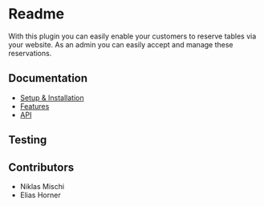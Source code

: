 # Readme

With this plugin you can easily enable your customers to reserve tables via your website. As an admin you can easily accept and manage these reservations.

## Documentation

- [Setup & Installation](https://github.com/towa-digital/intern-table-reservation/tree/master/docs/setup%20and%20installation)
- [Features](https://github.com/towa-digital/intern-table-reservation/tree/master/docs/features)
- [API](https://github.com/towa-digital/intern-table-reservation/tree/master/docs/api)

## Testing

## Contributors

- Niklas Mischi
- Elias Horner
